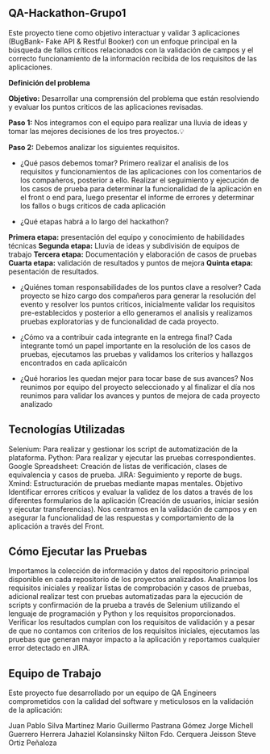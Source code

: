 ## QA-Hackathon-Grupo1

Este proyecto tiene como objetivo interactuar y validar 3 aplicaciones (BugBank- Fake API & Restful Booker) con un enfoque principal en la búsqueda de fallos críticos relacionados con la validación de campos y el correcto funcionamiento de la información recibida de los requisitos de las aplicaciones.

**Definición del problema**

**Objetivo:** Desarrollar una comprensión del problema que están resolviendo y evaluar los puntos criticos de las aplicaciones revisadas.

**Paso 1:** Nos integramos con el equipo para realizar una lluvia de ideas y tomar las mejores decisiones de los tres proyectos.💡

**Paso 2:** Debemos analizar los siguientes requisitos.

- ¿Qué pasos debemos tomar?
Primero realizar el analisis de los requisitos y funcionamientos de las aplicaciones con los comentarios de los compañeros, posterior a ello. Realizar el seguimiento y ejecución de los casos de prueba para determinar la funcionalidad de la aplicación en el front o end para, luego presentar el informe de errores y determinar los fallos o bugs criticos de cada aplicación

- ¿Qué etapas habrá a lo largo del hackathon?

**Primera etapa:** presentación del equipo y conocimiento de habilidades técnicas
**Segunda etapa:** Lluvia de ideas y subdivisión de equipos de trabajo
**Tercera etapa:** Documentación y elaboración de casos de pruebas
**Cuarta etapa:** validación de resultados y puntos de mejora
**Quinta etapa:** pesentación de resultados.
 
- ¿Quiénes toman responsabilidades de los puntos clave a resolver?
Cada proyecto se hizo cargo dos compañeros para generar la resolución del evento y resolver los puntos criticos, inicialmente validar los requisitos pre-establecidos y posterior a ello generamos el analisis y realizamos pruebas exploratorias y de funcionalidad de cada proyecto.
  
- ¿Cómo va a contribuir cada integrante en la entrega final?
Cada integrante tomó un papel importante en la resolución de los casos de pruebas, ejecutamos las pruebas y validamos los criterios y hallazgos encontrados en cada aplicaicón
  
- ¿Qué horarios les quedan mejor para tocar base de sus avances?
Nos reunimos por equipo del proyecto seleccionado y al finalizar el día nos reunimos para validar los avances y puntos de mejora de cada proyecto analizado
  
## Tecnologías Utilizadas

Selenium: Para realizar y gestionar los script de automatización de la plataforma.
Python: Para realizar y ejecutar las pruebas correspondientes.
Google Spreadsheet: Creación de listas de verificación, clases de equivalencia y casos de prueba.
JIRA: Seguimiento y reporte de bugs.
Xmind: Estructuración de pruebas mediante mapas mentales.
Objetivo
Identificar errores críticos y evaluar la validez de los datos a través de los diferentes formularios de la aplicación (Creación de usuarios, iniciar sesión y ejecutar transferencias). Nos centramos en la validación de campos y en asegurar la funcionalidad de las respuestas y comportamiento de la aplicación a través del Front.

## Cómo Ejecutar las Pruebas
Importamos la colección de información y datos del repositorio principal disponible en cada repositorio de los proyectos analizados.
Analizamos los requisitos iniciales y realizar listas de comprobación y casos de pruebas, adicional realizar test con pruebas automatizadas para la ejecución de scripts y confirmación de la prueba a través de Selenium utilizando el lenguaje de programación y Python y los requisitos proporcionados.
Verificar los resultados cumplan con los requisitos de validación y a pesar de que no contamos con criterios de los requisitos iniciales, ejecutamos las pruebas que generan mayor impacto a la aplicación y reportamos cualquier error detectado en JIRA.

## Equipo de Trabajo
Este proyecto fue desarrollado por un equipo de QA Engineers comprometidos con la calidad del software y meticulosos en la validación de la aplicación:

Juan Pablo Silva Martínez
Mario Guillermo Pastrana Gómez
Jorge Michell Guerrero Herrera
Jahaziel Kolansinsky
Nilton Fdo. Cerquera
Jeisson Steve Ortiz Peñaloza
